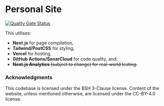 # Personal Site
[![Quality Gate Status](https://sonarcloud.io/api/project_badges/measure?project=doamatto_personal-site&metric=alert_status)](https://sonarcloud.io/dashboard?id=doamatto_personal-site)

This utilises:
- **Next.js** for page compilation,
- **Tailwind/PostCSS** for styling,
- **Vercel** for hosting,
- **GitHub Actions/SonarCloud** for code quality, and:
- ~~**Next.js Analytics** (subject to change) for real-world testing.~~

### Acknowledgments

This codebase is licensed under the BSH 3-Clause license. Content of the website, unless mentioned otherwise, are licensed under the CC-BY-4.0 license.
